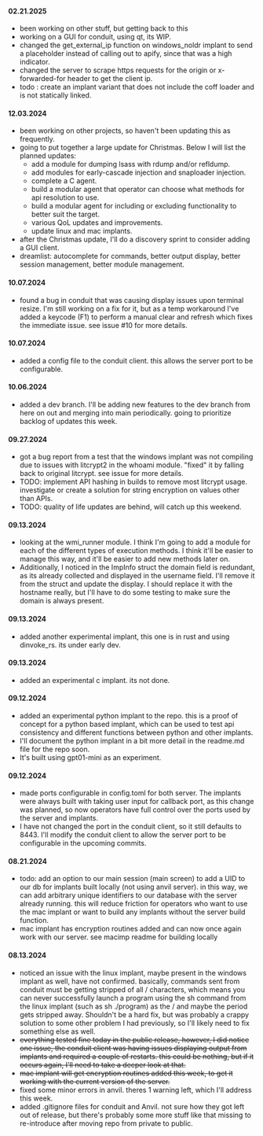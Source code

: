 #### 02.21.2025
- been working on other stuff, but getting back to this
- working on a GUI for conduit, using qt, its WIP.
- changed the get_external_ip function on windows_noldr implant to send a placeholder instead of calling out to apify, since that was a high indicator.
- changed the server to scrape https requests for the origin or x-forwarded-for header to get the client ip.
- todo : create an implant variant that does not include the coff loader and is not statically linked.

#### 12.03.2024
- been working on other projects, so haven't been updating this as frequently.
- going to put together a large update for Christmas. Below I will list the planned updates:
    - add a module for dumping lsass with rdump and/or refldump.
    - add modules for early-cascade injection and snaploader injection.
    - complete a C agent.
    - build a modular agent that operator can choose what methods for api resolution to use. 
    - build a modular agent for including or excluding functionality to better suit the target.
    - various QoL updates and improvements.
    - update linux and mac implants.
- after the Christmas update, I'll do a discovery sprint to consider adding a GUI client.
- dreamlist: autocomplete for commands, better output display, better session management, better module management.

#### 10.07.2024
- found a bug in conduit that was causing display issues upon terminal resize. I'm still working on a fix for it, but as a temp workaround I've added a keycode (F1) to perform a manual clear and refresh which fixes the immediate issue. see issue #10 for more details.

#### 10.07.2024
- added a config file to the conduit client. this allows the server port to be configurable.

#### 10.06.2024
- added a dev branch. I'll be adding new features to the dev branch from here on out and merging into main periodically. going to prioritize backlog of updates this week.

#### 09.27.2024
- got a bug report from a test that the windows implant was not compiling due to issues with litcrypt2 in the whoami module. "fixed" it by falling back to original litcrypt. see issue for more details.
- TODO: implement API hashing in builds to remove most litcrypt usage. investigate or create a solution for string encryption on values other than APIs.
- TODO: quality of life updates are behind, will catch up this weekend.

#### 09.13.2024
- looking at the wmi_runner module. I think I'm going to add a module for each of the different types of execution methods. I think it'll be easier to manage this way, and it'll be easier to add new methods later on.
- Additionally, I noticed in the ImpInfo struct the domain field is redundant, as its already collected and displayed in the username field. I'll remove it from the struct and update the display. I should replace it with the hostname really, but I'll have to do some testing to make sure the domain is always present.

#### 09.13.2024
- added another experimental implant, this one is in rust and using dinvoke_rs. its under early dev.

#### 09.13.2024
- added an experimental c implant. its not done.

#### 09.12.2024
- added an experimental python implant to the repo. this is a proof of concept for a python based implant, which can be used to test api consistency and different functions between python and other implants.
- I'll document the python implant in a bit more detail in the readme.md file for the repo soon.
- It's built using gpt01-mini as an experiment.

#### 09.12.2024
 - made ports configurable in config.toml for both server. The implants were always built with taking user input for callback port, as this change was planned, so now operators have full control over the ports used by the server and implants.
 - I have not changed the port in the conduit client, so it still defaults to 8443. I'll modify the conduit client to allow the server port to be configurable in the upcoming commits.

#### 08.21.2024
- todo: add an option to our main session (main screen) to add a UID to our db for implants built locally (not using anvil server). in this way, we can add arbitrary unique identifiers to our database with the server already running. this will reduce friction for operators who want to use the mac implant or want to build any implants without the server build function.
- mac implant has encryption routines added and can now once again work with our server. see macimp readme for building locally

#### 08.13.2024
- noticed an issue with the linux implant, maybe present in the windows implant as well, have not confirmed. basically, commands sent from conduit must be getting stripped of all / characters, which means you can never successfully launch a program using the sh command from the linux implant (such as sh ./program) as the / and maybe the period gets stripped away. Shouldn't be a hard fix, but was probably a crappy solution to some other problem I had previously, so I'll likely need to fix something else as well.
- ~~everything tested fine today in the public release, however, I did notice one issue, the conduit client was having issues displaying output from implants and required a couple of restarts. this could be nothing, but if it occurs again, I'll need to take a deeper look at that.~~
- ~~mac implant will get encryption routines added this week, to get it working with the current version of the server.~~
- fixed some minor errors in anvil. theres 1 warning left, which I'll address this week.
- added .gitignore files for conduit and Anvil. not sure how they got left out of release, but there's probably some more stuff like that missing to re-introduce after moving repo from private to public.
